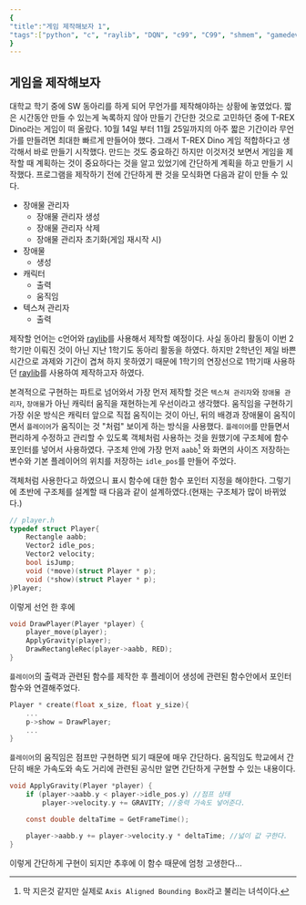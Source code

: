 ```yaml
---
{
"title":"게임 제작해보자 1",
"tags":["python", "c", "raylib", "DQN", "c99", "C99", "shmem", "gamedev", "game-dev", "shared-memory"]
}
---
```


## 게임을 제작해보자

대학교 학기 중에 SW 동아리를 하게 되어 무언가를 제작해야하는 상황에 놓였었다. 짧은 시간동안 만들 수 있는게 녹록하지 않아 만들기 간단한 것으로 고민하던 중에 T-REX Dino라는 게임이 떠 올랐다.
10월 14일 부터 11월 25일까지의 아주 짧은 기간이라 무언가를 만들려면 최대한 빠르게 만들어야 했다. 그래서 T-REX Dino 게임 적합하다고 생각해서 바로 만들기 시작했다. 만드는 것도 중요하긴 하지만 이것저것 보면서 게임을 제작할 때 계획하는 것이 중요하다는 것을 알고 있었기에 간단하게 계획을 하고 만들기 시작했다. 프로그램을 제작하기 전에 간단하게 짠 것을 모식화면 다음과 같이 만들 수 있다.

- 장애물 관리자
  - 장애물 관리자 생성
  - 장애물 관리자 삭제
  - 장애물 관리자 초기화(게임 재시작 시)
- 장애물
  - 생성
- 캐릭터 
  - 출력
  - 움직임
- 텍스쳐 관리자
  - 출력

제작할 언어는 c언어와 [raylib](https://www.raylib.com/)를 사용해서 제작할 예정이다. 사실 동아리 활동이 이번 2학기만 이뤄진 것이 아닌 지난 1학기도 동아리 활동을 하였다. 하지만 2학년인 제일 바쁜 시간으로 과제와 기간이 겹쳐 하지 못하였기 때문에 1학기의 연장선으로 1학기때 사용하던 [raylib](https://www.raylib.com/)를 사용하여 제작하고자 하였다. 

본격적으로 구현하는 파트로 넘어와서 가장 먼저 제작할 것은 `텍스쳐 관리자`와 `장애물 관리자`, `장애물`가 아닌 캐릭터 움직을 재현하는게 우선이라고 생각했다. 움직임을 구현하기 가장 쉬운 방식은 캐릭터 앞으로 직접 움직이는 것이 아닌, 뒤의 배경과 장애물이 움직이면서 `플레이어`가 움직이는 것 "처럼" 보이게 하는 방식을 사용했다. `플레이어`를 만들면서 편리하게 수정하고 관리할 수 있도록 객체처럼 사용하는 것을 원했기에 구조체에 함수 포인터를 넣어서 사용하였다. 구조체 안에 가장 먼저 `aabb`[^1] 와 화면의 사이즈 저장하는 변수와 기본 플레이어의 위치를 저장하는 `idle_pos`를 만들어 주었다. 

객체처럼 사용한다고 하였으니 표시 함수에 대한 함수 포인터 지정을 해야한다. 그렇기에 초반에 구조체를 설계할 때 다음과 같이 설계하였다.(현재는 구조체가 많이 바뀌었다.)
```c
// player.h
typedef struct Player{
    Rectangle aabb;
    Vector2 idle_pos;
    Vector2 velocity;
    bool isJump;
    void (*move)(struct Player * p);
    void (*show)(struct Player * p);
}Player;
```
이렇게 선언 한 후에 

```c
void DrawPlayer(Player *player) {
    player_move(player);
    ApplyGravity(player);
    DrawRectangleRec(player->aabb, RED);
}
```
`플레이어`의 출력과 관련된 함수를 제작한 후 플레이어 생성에 관련된 함수안에서 포인터 함수와 연결해주었다.

```c
Player * create(float x_size, float y_size){
    ...
    p->show = DrawPlayer;
    ...
}
```

`플레이어`의 움직임은 점프만 구현하면 되기 때문에 매우 간단하다. 움직임도 학교에서 간단히 배운 가속도와 속도 거리에 관련된 공식만 알면 간단하게 구현할 수 있는 내용이다.

```c
void ApplyGravity(Player *player) {
    if (player->aabb.y < player->idle_pos.y) //점프 상태
        player->velocity.y += GRAVITY; //중력 가속도 넣어준다.

    const double deltaTime = GetFrameTime();

    player->aabb.y += player->velocity.y * deltaTime; //넓이 값 구한다.
}
```
이렇게 간단하게 구현이 되지만 추후에 이 함수 때문에 엄청 고생한다...

[^1]: 막 지은것 같지만 실제로 `Axis Aligned Bounding Box`라고 불리는 녀석이다.
